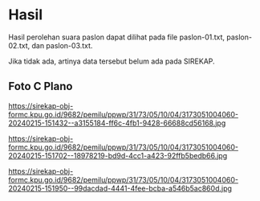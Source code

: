 # Hasil

Hasil perolehan suara paslon dapat dilihat pada file paslon-01.txt, paslon-02.txt, dan paslon-03.txt.

Jika tidak ada, artinya data tersebut belum ada pada SIREKAP.

## Foto C Plano

https://sirekap-obj-formc.kpu.go.id/9682/pemilu/ppwp/31/73/05/10/04/3173051004060-20240215-151432--a3155184-ff6c-4fb1-9428-66688cd56168.jpg

https://sirekap-obj-formc.kpu.go.id/9682/pemilu/ppwp/31/73/05/10/04/3173051004060-20240215-151702--18978219-bd9d-4cc1-a423-92ffb5bedb66.jpg

https://sirekap-obj-formc.kpu.go.id/9682/pemilu/ppwp/31/73/05/10/04/3173051004060-20240215-151950--99dacdad-4441-4fee-bcba-a546b5ac860d.jpg
